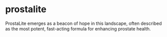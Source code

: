 # prostalite
ProstaLite emerges as a beacon of hope in this landscape, often described as the most potent, fast-acting formula for enhancing prostate health.
